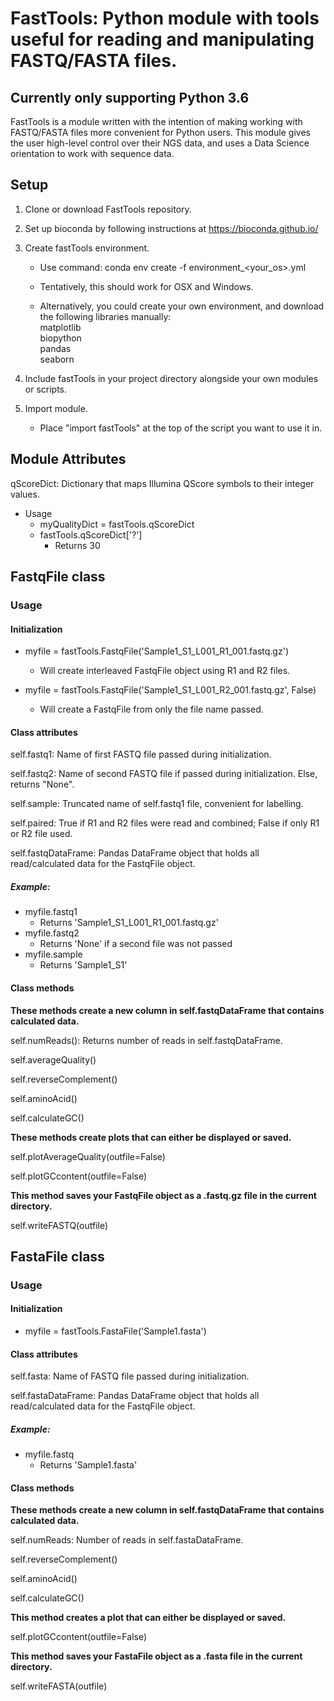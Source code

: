 # FastTools: Python module with tools useful for reading and manipulating FASTQ/FASTA files.

## Currently only supporting Python 3.6

FastTools is a module written with the intention of making working with FASTQ/FASTA files more convenient for Python users.
This module gives the user high-level control over their NGS data, and uses a Data Science orientation to work with sequence
data.

## Setup
1. Clone or download FastTools repository.

2. Set up bioconda by following instructions at https://bioconda.github.io/

3. Create fastTools environment.
     * Use command: conda env create -f environment_<your_os>.yml
     * Tentatively, this should work for OSX and Windows.
     
     * Alternatively, you could create your own environment, and download the following libraries manually:  
        matplotlib  
        biopython  
        pandas  
        seaborn
        

4. Include fastTools in your project directory alongside your own modules or scripts.

5. Import module.
     * Place "import fastTools" at the top of the script you want to use it in.

## Module Attributes
qScoreDict: Dictionary that maps Illumina QScore symbols to their integer values.  
* Usage
  * myQualityDict = fastTools.qScoreDict
  * fastTools.qScoreDict['?']
    * Returns 30

## FastqFile class
### Usage
#### Initialization
  * myfile = fastTools.FastqFile('Sample1_S1_L001_R1_001.fastq.gz')
    * Will create interleaved FastqFile object using R1 and R2 files.
    
  * myfile = fastTools.FastqFile('Sample1_S1_L001_R2_001.fastq.gz', False)
    * Will create a FastqFile from only the file name passed.
  
#### Class attributes
self.fastq1: Name of first FASTQ file passed during initialization.

self.fastq2: Name of second FASTQ file if passed during initialization. Else, returns "None".

self.sample: Truncated name of self.fastq1 file, convenient for labelling.

self.paired: True if R1 and R2 files were read and combined; False if only R1 or R2 file used.

self.fastqDataFrame: Pandas DataFrame object that holds all read/calculated data for the FastqFile object.

##### Example:
* myfile.fastq1
  * Returns 'Sample1_S1_L001_R1_001.fastq.gz'
* myfile.fastq2
  * Returns 'None' if a second file was not passed
* myfile.sample
  * Returns 'Sample1_S1'
  
#### Class methods
**These methods create a new column in self.fastqDataFrame that contains calculated data.**  

self.numReads(): Returns number of reads in self.fastqDataFrame.

self.averageQuality()

self.reverseComplement()

self.aminoAcid()

self.calculateGC()

**These methods create plots that can either be displayed or saved.**  

self.plotAverageQuality(outfile=False)

self.plotGCcontent(outfile=False)

**This method saves your FastqFile object as a .fastq.gz file in the current directory.**  

self.writeFASTQ(outfile)

## FastaFile class
### Usage
#### Initialization  
  * myfile = fastTools.FastaFile('Sample1.fasta')
  
#### Class attributes
self.fasta: Name of FASTQ file passed during initialization.

self.fastaDataFrame: Pandas DataFrame object that holds all read/calculated data for the FastqFile object.

##### Example:
* myfile.fastq
  * Returns 'Sample1.fasta'
  
#### Class methods
**These methods create a new column in self.fastqDataFrame that contains calculated data.**

self.numReads: Number of reads in self.fastaDataFrame.

self.reverseComplement()

self.aminoAcid()

self.calculateGC()

**This method creates a plot that can either be displayed or saved.**

self.plotGCcontent(outfile=False)

**This method saves your FastaFile object as a .fasta file in the current directory.**

self.writeFASTA(outfile)
